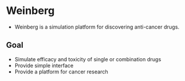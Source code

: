 # Weinberg
* Weinberg is a simulation platform for discovering anti-cancer drugs.

## Goal
* Simulate efficacy and toxicity of single or combination drugs
* Provide simple interface
* Provide a platform for cancer research 
